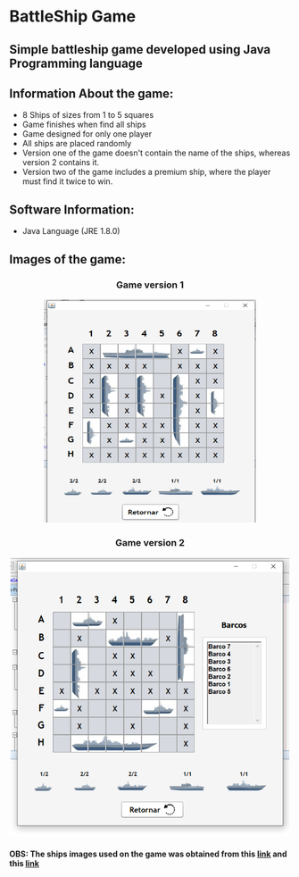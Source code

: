 # BattleShip Game
## Simple battleship game developed using Java Programming language
## Information About the game:
 - 8 Ships of sizes from 1 to 5 squares
 - Game finishes when find all ships
 - Game designed for only one player
 - All ships are placed randomly 
 - Version one of the game doesn't contain the name of the ships, whereas version 2 contains it.
 - Version two of the game includes a premium ship, where the player must find it twice to win.

## Software Information:
 - Java Language (JRE 1.8.0)
 
## Images of the game:
<h3 align="center"> Game version 1 </h3>
  <p align="center"> 
    <img src="_images/v1.png" alt="Game Version 1" width="380" height="400"/>
  </p>
  <p><p/>
<h3 align="center"> Game version 2 </h3>
  <p align="center"> 
    <img src="_images/v2.png" alt="Game Version 2" width="500" height="500"/>
  </p>

#### OBS: The ships images used on the game was obtained from this [link](https://br.freepik.com/vetores-premium/pacote-de-coleta-de-navio-de-guerra-com-varios-modelos-e-tamanho-com-estilo-moderno_4574281.htm#page=2&query=destruidor&position=18) and this [link](https://www.google.com/search?q=battle+ship+cartoon&tbm=isch&ved=2ahUKEwiQ08mOk-npAhWWLbkGHaEkCLIQ2-cCegQIABAA&oq=battle+ship+cartoon&gs_lcp=CgNpbWcQAzICCAAyAggAMgYIABAIEB4yBggAEAgQHjIGCAAQCBAeMgYIABAIEB4yBggAEAgQHjIGCAAQChAYMgYIABAKEBgyBggAEAoQGDoECCMQJ1C5AViMDGCkDmgAcAB4AIABywWIAeMRkgEJMy0xLjAuMi4xmAEAoAEBqgELZ3dzLXdpei1pbWc&sclient=img&ei=rW3ZXtDINZbb5OUPocmgkAs&bih=636&biw=1366&client=firefox-b-d#imgrc=-ZhdXqJ9SIxPNM)
